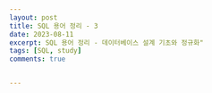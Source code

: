 ```yaml
---
layout: post
title: SQL 용어 정리 - 3
date: 2023-08-11
excerpt: SQL 용어 정리 - 데이터베이스 설계 기초와 정규화"
tags: [SQL, study]
comments: true


---
```


